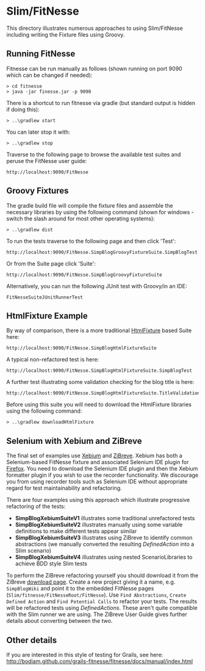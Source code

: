 Slim/FitNesse
=============

This directory illustrates numerous approaches to using Slim/FitNesse including writing the Fixture files using Groovy.

Running FitNesse
----------------

Fitnesse can be run manually as follows (shown running on port 9090 which can be changed if needed):

    > cd fitnesse
    > java -jar finesse.jar -p 9090

There is a shortcut to run fitnesse via gradle (but standard output is hidden if doing this):

    > ..\gradlew start

You can later stop it with:

    > ..\gradlew stop

Traverse to the following page to browse the available test suites and peruse the FitNesse user guide:

    http://localhost:9090/FitNesse

Groovy Fixtures
---------------

The gradle build file will compile the fixture files and assemble the necessary libraries by using the
following command (shown for windows - switch the slash around for most other operating systems):

    > ..\gradlew dist

To run the tests traverse to the following page and then click 'Test':

    http://localhost:9090/FitNesse.SimpBlogGroovyFixtureSuite.SimpBlogTest

Or from the Suite page click 'Suite':

    http://localhost:9090/FitNesse.SimpBlogGroovyFixtureSuite

Alternatively, you can run the following JUnit test with Groovy/in an IDE:

    FitNesseSuiteJUnitRunnerTest

HtmlFixture Example
-------------------

By way of comparison, there is a more traditional [HtmlFixture](http://sourceforge.net/projects/htmlfixtureim/) based Suite here:

    http://localhost:9090/FitNesse.SimpBlogHtmlFixtureSuite

A typical non-refactored test is here:

    http://localhost:9090/FitNesse.SimpBlogHtmlFixtureSuite.SimpBlogTest

A further test illustrating some validation checking for the blog title is here:

    http://localhost:9090/FitNesse.SimpBlogHtmlFixtureSuite.TitleValidationTest

Before using this suite you will need to download the HtmlFixture libraries using the following command:

    > ..\gradlew downloadHtmlFixture

Selenium with Xebium and ZiBreve
--------------------------------

The final set of examples use [Xebium](http://xebia.github.com/Xebium/) and [ZiBreve](http://tech.groups.yahoo.com/group/fitnesse/message/17812).
Xebium has both a Selenium-based FitNesse fixture and associated Selenium IDE plugin for [Firefox](http://www.mozilla.org/firefox).
You need to download the Selenium IDE plugin and then the Xebium formatter plugin if you wish to use the recorder functionality.
We discourage you from using recorder tools such as Selenium IDE without appropriate regard for test maintainability and refactoring.

There are four examples using this approach which illustrate progressive refactoring of the tests:

* __SimpBlogXebiumSuiteV1__ illustrates some traditional unrefactored tests
* __SimpBlogXebiumSuiteV2__ illustrates manually using some variable definitions to make different tests appear similar
* __SimpBlogXebiumSuiteV3__ illustrates using ZiBreve to identify common abstractions (we manually converted the resulting *DefinedAction* into a Slim scenario)
* __SimpBlogXebiumSuiteV4__ illustrates using nested ScenarioLibraries to achieve BDD style Slim tests

To perform the ZiBreve refactoring yourself you should download it from the ZiBreve [download page](https://sourceforge.net/projects/fitlibrary/files/ZiBreve/).
Create a new project giving it a name, e.g. `SimpBlogWiki` and point it to the embedded FitNesse pages (`Slim/fitnesse/FitNesseRoot/FitNesse`).
Use `Find Abstractions`, `Create Defined Action` and `Find Potential Calls` to refactor your tests. The results will be refactored tests using
*DefinedActions*. These aren't quite compatible with the Slim runner we are using. The ZiBreve User Guide gives further details
about converting between the two.

Other details
-------------

If you are interested in this style of testing for Grails, see here:
http://bodiam.github.com/grails-fitnesse/fitnesse/docs/manual/index.html
